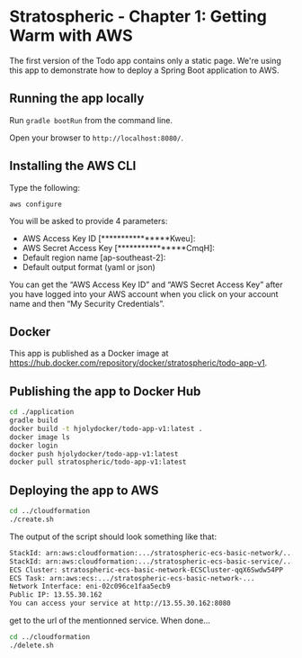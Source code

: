 # Stratospheric - Chapter 1: Getting Warm with AWS

The first version of the Todo app contains only a static page. We're using this app to demonstrate how to deploy a Spring Boot application to AWS.

## Running the app locally

Run ``gradle bootRun`` from the command line.

Open your browser to `http://localhost:8080/`.

## Installing the AWS CLI

Type the following:

```
aws configure
```

You will be asked to provide 4 parameters:

* AWS Access Key ID [****************Kweu]:
* AWS Secret Access Key [****************CmqH]:
* Default region name [ap-southeast-2]:
* Default output format (yaml or json)

You can get the “AWS Access Key ID” and “AWS Secret Access Key” after you have logged into your AWS account when you click on your account name and then “My Security Credentials”.

## Docker

This app is published as a Docker image at https://hub.docker.com/repository/docker/stratospheric/todo-app-v1.

## Publishing the app to Docker Hub

```bash
cd ./application
gradle build
docker build -t hjolydocker/todo-app-v1:latest .
docker image ls
docker login
docker push hjolydocker/todo-app-v1:latest
docker pull stratospheric/todo-app-v1:latest
```

## Deploying the app to AWS

```bash
cd ../cloudformation
./create.sh
```

The output of the script should look something like that:

```bash
StackId: arn:aws:cloudformation:.../stratospheric-ecs-basic-network/...
StackId: arn:aws:cloudformation:.../stratospheric-ecs-basic-service/...
ECS Cluster: stratospheric-ecs-basic-network-ECSCluster-qqX6Swdw54PP
ECS Task: arn:aws:ecs:.../stratospheric-ecs-basic-network-...
Network Interface: eni-02c096ce1faa5ecb9
Public IP: 13.55.30.162
You can access your service at http://13.55.30.162:8080
```

get to the url of the mentionned service.
When done...

```bash
cd ../cloudformation
./delete.sh
```
